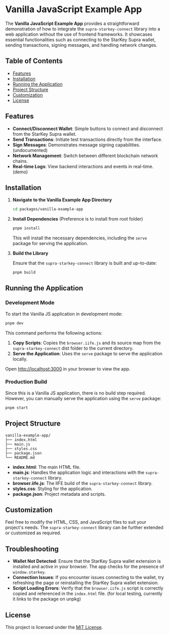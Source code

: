 # Vanilla JavaScript Example App

The **Vanilla JavaScript Example App** provides a straightforward demonstration of how to integrate the `supra-starkey-connect` library into a web application without the use of frontend frameworks. It showcases essential functionalities such as connecting to the StarKey Supra wallet, sending transactions, signing messages, and handling network changes.

## Table of Contents

- [Features](#features)
- [Installation](#installation)
- [Running the Application](#running-the-application)
- [Project Structure](#project-structure)
- [Customization](#customization)
- [License](#license)

## Features

- **Connect/Disconnect Wallet**: Simple buttons to connect and disconnect from the StarKey Supra wallet.
- **Send Transactions**: Initiate test transactions directly from the interface.
- **Sign Messages**: Demonstrates message signing capabilities. (undocumented)
- **Network Management**: Switch between different blockchain network chains.
- **Real-time Logs**: View backend interactions and events in real-time. (demo)

## Installation

1. **Navigate to the Vanilla Example App Directory**

   ```bash
   cd packages/vanilla-example-app
   ```

2. **Install Dependencies** (Preference is to install from root folder)

   ```bash
   pnpm install
   ```

   This will install the necessary dependencies, including the `serve` package for serving the application.

3. **Build the Library**

   Ensure that the `supra-starkey-connect` library is built and up-to-date:

   ```bash
   pnpm build
   ```

## Running the Application

### Development Mode

To start the Vanilla JS application in development mode:

```bash
pnpm dev
```

This command performs the following actions:

1. **Copy Scripts**: Copies the `browser.iife.js` and its source map from the `supra-starkey-connect` dist folder to the current directory.
2. **Serve the Application**: Uses the `serve` package to serve the application locally.

Open [http://localhost:3000](http://localhost:3000) in your browser to view the app.

### Production Build

Since this is a Vanilla JS application, there is no build step required. However, you can manually serve the application using the `serve` package:

```bash
pnpm start
```

## Project Structure

```
vanilla-example-app/
├── index.html
├── main.js
├── styles.css
├── package.json
└── README.md
```

- **index.html**: The main HTML file.
- **main.js**: Handles the application logic and interactions with the `supra-starkey-connect` library.
- **browser.iife.js**: The IIFE build of the `supra-starkey-connect` library.
- **styles.css**: Styling for the application.
- **package.json**: Project metadata and scripts.

## Customization

Feel free to modify the HTML, CSS, and JavaScript files to suit your project's needs. The `supra-starkey-connect` library can be further extended or customized as required.

## Troubleshooting

- **Wallet Not Detected**: Ensure that the StarKey Supra wallet extension is installed and active in your browser. The app checks for the presence of `window.starkey`.
- **Connection Issues**: If you encounter issues connecting to the wallet, try refreshing the page or reinstalling the StarKey Supra wallet extension.
- **Script Loading Errors**: Verify that the `browser.iife.js` script is correctly copied and referenced in the `index.html` file. (for local testing, currently it links to the package on unpkg)

## License

This project is licensed under the [MIT License](https://github.com/NLJinchuriki/supra-starkey-connect/blob/master/LICENSE).
